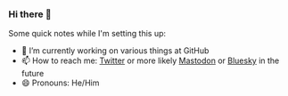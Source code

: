 ### Hi there 👋

Some quick notes while I'm setting this up:

- 🔭 I’m currently working on various things at GitHub
- 📫 How to reach me: <a href="https://twitter.com/shiftkey">Twitter</a> or more likely <a rel="me" href="https://indieweb.social/@shiftkey">Mastodon</a> or <a href="https://bsky.app/profile/shiftkey.online">Bluesky</a> in the future
- 😄 Pronouns: He/Him
